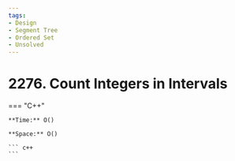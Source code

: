 ```yaml
---
tags:
- Design
- Segment Tree
- Ordered Set
- Unsolved
---
```



# 2276. Count Integers in Intervals

=== "C++"

    **Time:** O()

    **Space:** O()

    ``` c++
    ```
